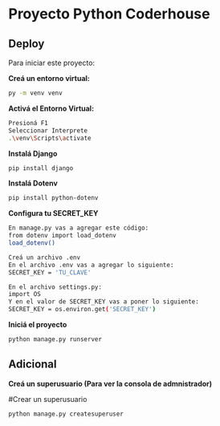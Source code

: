 
# Proyecto Python Coderhouse






## Deploy

Para iniciar este proyecto:

**Creá un entorno virtual:**
```bash
py -m venv venv
```

**Activá el Entorno Virtual:**
```bash
Presioná F1
Seleccionar Interprete
.\venv\Scripts\activate
```

**Instalá Django**
```bash
pip install django
```

**Instalá Dotenv**
```bash
pip install python-dotenv
```

**Configura tu SECRET_KEY**
```bash
En manage.py vas a agregar este código:
from dotenv import load_dotenv
load_dotenv()

Creá un archivo .env 
En el archivo .env vas a agregar lo siguiente:
SECRET_KEY = 'TU_CLAVE'

En el archivo settings.py:
import OS
Y en el valor de SECRET_KEY vas a poner lo siguiente:
SECRET_KEY = os.environ.get('SECRET_KEY')
```

**Iniciá el proyecto**
```bash
python manage.py runserver
```




## Adicional
**Creá un superusuario (Para ver la consola de admnistrador)**

#Crear un superusuario
```bash
python manage.py createsuperuser
``` 



